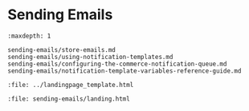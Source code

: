 # Sending Emails

```{toctree}
:maxdepth: 1

sending-emails/store-emails.md
sending-emails/using-notification-templates.md
sending-emails/configuring-the-commerce-notification-queue.md
sending-emails/notification-template-variables-reference-guide.md
```

```{raw} html
:file: ../landingpage_template.html
```

```{raw} html
:file: sending-emails/landing.html
```
